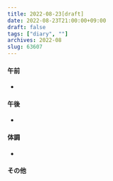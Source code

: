 ```yaml
---
title: 2022-08-23[draft]
date: 2022-08-23T21:00:00+09:00
draft: false
tags: ["diary", ""]
archives: 2022-08
slug: 63607
---
```

#### 午前
- 
#### 午後
- 
#### 体調
- 
#### その他